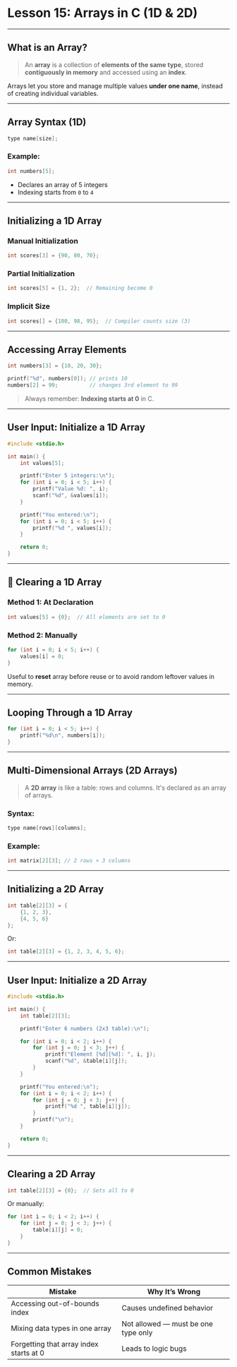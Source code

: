 # Lesson 15: Arrays in C (1D & 2D)

---

## What is an Array?

> An **array** is a collection of **elements of the same type**, stored **contiguously in memory** and accessed using an **index**.

Arrays let you store and manage multiple values **under one name**, instead of creating individual variables.

---

## Array Syntax (1D)

```c
type name[size];
```

### Example:

```c
int numbers[5];
```

* Declares an array of 5 integers
* Indexing starts from `0` to `4`

---

## Initializing a 1D Array

### Manual Initialization

```c
int scores[3] = {90, 80, 70};
```

### Partial Initialization

```c
int scores[5] = {1, 2};  // Remaining become 0
```

### Implicit Size

```c
int scores[] = {100, 98, 95};  // Compiler counts size (3)
```

---

##  Accessing Array Elements

```c
int numbers[3] = {10, 20, 30};

printf("%d", numbers[0]); // prints 10
numbers[2] = 99;          // changes 3rd element to 99
```

> Always remember: **Indexing starts at 0** in C.

---

## User Input: Initialize a 1D Array

```c
#include <stdio.h>

int main() {
    int values[5];

    printf("Enter 5 integers:\n");
    for (int i = 0; i < 5; i++) {
        printf("Value %d: ", i);
        scanf("%d", &values[i]);
    }

    printf("You entered:\n");
    for (int i = 0; i < 5; i++) {
        printf("%d ", values[i]);
    }

    return 0;
}
```

---

## 🧹 Clearing a 1D Array

### Method 1: At Declaration

```c
int values[5] = {0};  // All elements are set to 0
```

### Method 2: Manually

```c
for (int i = 0; i < 5; i++) {
    values[i] = 0;
}
```

Useful to **reset** array before reuse or to avoid random leftover values in memory.

---

## Looping Through a 1D Array

```c
for (int i = 0; i < 5; i++) {
    printf("%d\n", numbers[i]);
}
```

---

## Multi-Dimensional Arrays (2D Arrays)

> A **2D array** is like a table: rows and columns.
> It's declared as an array of arrays.

### Syntax:

```c
type name[rows][columns];
```

### Example:

```c
int matrix[2][3]; // 2 rows × 3 columns
```

---

## Initializing a 2D Array

```c
int table[2][3] = {
    {1, 2, 3},
    {4, 5, 6}
};
```

Or:

```c
int table[2][3] = {1, 2, 3, 4, 5, 6};
```

---

## User Input: Initialize a 2D Array

```c
#include <stdio.h>

int main() {
    int table[2][3];

    printf("Enter 6 numbers (2x3 table):\n");

    for (int i = 0; i < 2; i++) {
        for (int j = 0; j < 3; j++) {
            printf("Element [%d][%d]: ", i, j);
            scanf("%d", &table[i][j]);
        }
    }

    printf("You entered:\n");
    for (int i = 0; i < 2; i++) {
        for (int j = 0; j < 3; j++) {
            printf("%d ", table[i][j]);
        }
        printf("\n");
    }

    return 0;
}
```

---

## Clearing a 2D Array

```c
int table[2][3] = {0};  // Sets all to 0
```

Or manually:

```c
for (int i = 0; i < 2; i++) {
    for (int j = 0; j < 3; j++) {
        table[i][j] = 0;
    }
}
```

---

## Common Mistakes

| Mistake                                 | Why It’s Wrong                      |
| --------------------------------------- | ----------------------------------- |
| Accessing out-of-bounds index           | Causes undefined behavior           |
| Mixing data types in one array          | Not allowed — must be one type only |
| Forgetting that array index starts at 0 | Leads to logic bugs                 |
